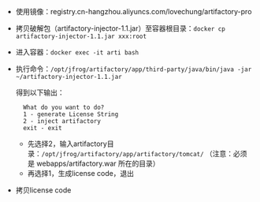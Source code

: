 - 使用镜像：registry.cn-hangzhou.aliyuncs.com/lovechung/artifactory-pro
- 拷贝破解包（artifactory-injector-1.1.jar）至容器根目录：`docker cp artifactory-injector-1.1.jar xxx:root`
- 进入容器：`docker exec -it arti bash`
- 执行命令：`/opt/jfrog/artifactory/app/third-party/java/bin/java -jar ~/artifactory-injector-1.1.jar`
  
  得到以下输出：
  ```shell
    What do you want to do?
    1 - generate License String
    2 - inject artifactory
    exit - exit
  ```
  
  - 先选择2，输入artifactory目录：`/opt/jfrog/artifactory/app/artifactory/tomcat/` （注意：必须是 webapps/artifactory.war 所在的目录）
  - 再选择1，生成license code，退出
- 拷贝license code
